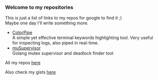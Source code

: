 ### Welcome to my repositories
This is just a list of links to my repos for google to find it ;)  
Maybe one day I'll write something more.  

* [ColorPipe](https://edoalive.github.io/ColorPipe/)  
A simple yet effective terminal keywords highlighting tool. Very useful for inspecting logs, also piped in real-time.
* [muSupervisor](https://github.com/EdoaLive/muSupervisor)  
Golang mutex supervisor and deadlock finder tool

All my repos [here](https://github.com/EdoaLive?tab=repositories)

Also check my gists [here](https://gist.github.com/EdoaLive)



